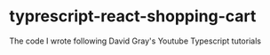 # typrescript-react-shopping-cart
The code I wrote following David Gray's Youtube Typescript tutorials
